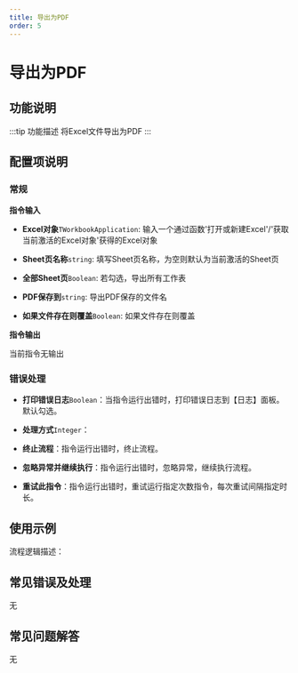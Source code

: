 ```yaml
---
title: 导出为PDF
order: 5
---
```


# 导出为PDF

## 功能说明

:::tip 功能描述
将Excel文件导出为PDF
:::

## 配置项说明

### 常规

**指令输入**

- **Excel对象**`TWorkbookApplication`: 输入一个通过函数'打开或新建Excel'/'获取当前激活的Excel对象'获得的Excel对象

- **Sheet页名称**`string`: 填写Sheet页名称，为空则默认为当前激活的Sheet页

- **全部Sheet页**`Boolean`: 若勾选，导出所有工作表

- **PDF保存到**`string`: 导出PDF保存的文件名

- **如果文件存在则覆盖**`Boolean`: 如果文件存在则覆盖


**指令输出**

当前指令无输出

### 错误处理

- **打印错误日志**`Boolean`：当指令运行出错时，打印错误日志到【日志】面板。默认勾选。

- **处理方式**`Integer`：

 - **终止流程**：指令运行出错时，终止流程。

 - **忽略异常并继续执行**：指令运行出错时，忽略异常，继续执行流程。

 - **重试此指令**：指令运行出错时，重试运行指定次数指令，每次重试间隔指定时长。

## 使用示例

流程逻辑描述：

## 常见错误及处理

无

## 常见问题解答

无


